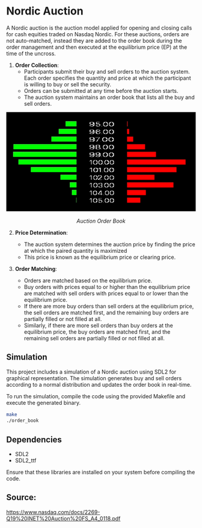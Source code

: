 # Nordic Auction
A Nordic auction is the auction model applied for opening and closing calls for cash equities traded on Nasdaq Nordic. For these auctions, orders are not auto-matched, instead they are added to the order book during the order management and then executed at the equilibrium price (EP) at the time of the uncross.

1. **Order Collection**: 
    - Participants submit their buy and sell orders to the auction system. Each order specifies the quantity and price at which the participant is willing to buy or sell the security.
    - Orders can be submitted at any time before the auction starts.
    - The auction system maintains an order book that lists all the buy and sell orders.
<p align="center">
    <img src="https://github.com/PontusHovb/Nordic-Auction/blob/main/Plots/Simulated-Order-Book.gif" width="600"/>
</p>
<p align="center"><i>Auction Order Book</i></p>

2. **Price Determination**:
   - The auction system determines the auction price by finding the price at which the paired quantity is maximized
   - This price is known as the equilibrium price or clearing price.

3. **Order Matching**:
   - Orders are matched based on the equilibrium price.
   - Buy orders with prices equal to or higher than the equilibrium price are matched with sell orders with prices equal to or lower than the equilibrium price.
   - If there are more buy orders than sell orders at the equilibrium price, the sell orders are matched first, and the remaining buy orders are partially filled or not filled at all.
   - Similarly, if there are more sell orders than buy orders at the equilibrium price, the buy orders are matched first, and the remaining sell orders are partially filled or not filled at all.

## Simulation
This project includes a simulation of a Nordic auction using SDL2 for graphical representation. The simulation generates buy and sell orders according to a normal distribution and updates the order book in real-time.

To run the simulation, compile the code using the provided Makefile and execute the generated binary.

```sh
make
./order_book
```

## Dependencies
- SDL2
- SDL2_ttf

Ensure that these libraries are installed on your system before compiling the code.

## Source:
https://www.nasdaq.com/docs/2269-Q19%20INET%20Auction%20FS_A4_0118.pdf